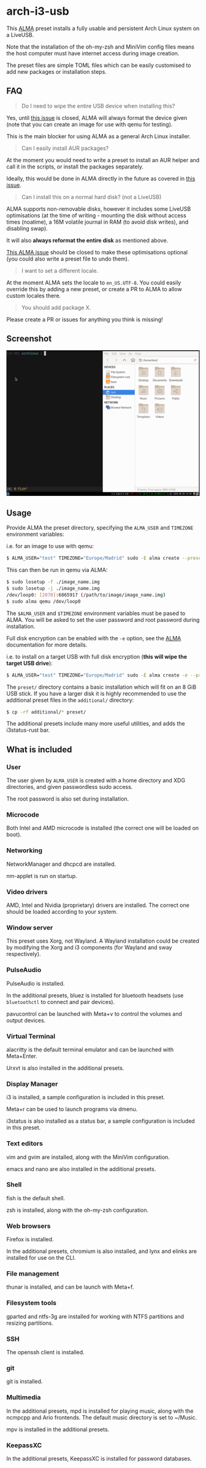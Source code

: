 # arch-i3-usb

This [ALMA](https://github.com/r-darwish/alma) preset installs a fully usable and persistent Arch Linux system on a LiveUSB.

Note that the installation of the oh-my-zsh and MiniVim config files means the host computer must have internet access during image creation.

The preset files are simple TOML files which can be easily customised to add new packages or installation steps.

## FAQ

> Do I need to wipe the entire USB device when installing this?

Yes, until [this issue](https://github.com/r-darwish/alma/issues/46) is closed, ALMA will always format the device given (note that you can create an image for use with qemu for testing).

This is the main blocker for using ALMA as a general Arch Linux installer.


> Can I easily install AUR packages?

At the moment you would need to write a preset to install an AUR helper and call it in the scripts, or install the packages separately.

Ideally, this would be done in ALMA directly in the future as covered in [this issue](https://github.com/r-darwish/alma/issues/43).

> Can I install this on a normal hard disk? (not a LiveUSB)

ALMA supports non-removable disks, however it includes some LiveUSB optimisations (at the time of writing - mounting the disk without access times (noatime), a 16M volatile journal in RAM (to avoid disk writes), and disabling swap).

It will also **always reformat the entire disk** as mentioned above.

[This ALMA issue](https://github.com/r-darwish/alma/issues/40) should be closed to make these optimisations optional (you could also write a preset file to undo them).

> I want to set a different locale.

At the moment ALMA sets the locale to `en_US.UTF-8`. You could easily override this by adding a new preset, or create a PR to ALMA to allow custom locales there.

> You should add package X.

Please create a PR or issues for anything you think is missing!

## Screenshot

![Screenshot from qemu](./screenshot.png "Screenshot")


## Usage

Provide ALMA the preset directory, specifying the `ALMA_USER` and `TIMEZONE` environment variables:

i.e. for an image to use with qemu:

```bash
$ ALMA_USER="test" TIMEZONE="Europe/Madrid" sudo -E alma create --presets ./arch-i3-usb/preset --image 5GiB image_name.img
```

This can then be run in qemu via ALMA:

```bash
$ sudo losetup -f ./image_name.img
$ sudo losetup -j ./image_name.img
/dev/loop0: [2070]:6865917 (/path/to/image/image_name.img)
$ sudo alma qemu /dev/loop0
```

The `$ALMA_USER` and `$TIMEZONE` environment variables must be pased to ALMA. You will be asked to set the user password and root password during installation.

Full disk encryption can be enabled with the `-e` option, see the [ALMA](https://github.com/r-darwish/alma) documentation for more details.

i.e. to install on a target USB with full disk encryption (__this will wipe the target USB drive__):

```bash
$ ALMA_USER="test" TIMEZONE="Europe/Madrid" sudo -E alma create -e --presets ./arch-i3-usb/preset /dev/disk/by-id/usb-Generic_USB_Flash_Disk-0:0
```

The `preset/` directory contains a basic installation which will fit on an
8 GiB USB stick. If you have a larger disk it is highly recommended to
use the additional preset files in the `additional/` directory:

```bash
$ cp -rf additional/* preset/
```

The additional presets include many more useful utilities, and adds the
i3status-rust bar.

## What is included
### User
The user given by `ALMA_USER` is created with a home directory and XDG directories, and given passwordless sudo access.

The root password is also set during installation.

### Microcode

Both Intel and AMD microcode is installed (the correct one will be loaded on boot).

### Networking

NetworkManager and dhcpcd are installed.

nm-applet is run on startup.

### Video drivers

AMD, Intel and Nvidia (proprietary) drivers are installed. The correct one should be loaded according to your system.

### Window server

This preset uses Xorg, not Wayland. A Wayland installation could be created by modifying the Xorg and i3 components (for Wayland and sway respectively).

### PulseAudio

PulseAudio is installed. 

In the additional presets, bluez is installed for bluetooth headsets (use `bluetoothctl` to connect and pair devices).

pavucontrol can be launched with Meta+v to control the volumes and output devices.

### Virtual Terminal

alacritty is the default terminal emulator and can be launched with Meta+Enter.

Urxvt is also installed in the additional presets.

### Display Manager

i3 is installed, a sample configuration is included in this preset.

Meta+r can be used to launch programs via dmenu.

i3status is also installed as a status bar, a sample configuration is included in this preset.

### Text editors

vim and gvim are installed, along with the MiniVim configuration.

emacs and nano are also installed in the additional presets.

### Shell

fish is the default shell.

zsh is installed, along with the oh-my-zsh configuration.

### Web browsers

Firefox is installed.

In the additional presets, chromium is also installed, and
lynx and elinks are installed for use on the CLI.

### File management

thunar is installed, and can be launch with Meta+f.

### Filesystem tools

gparted and ntfs-3g are installed for working with NTFS partitions and resizing partitions.

### SSH

The openssh client is installed.

### git

git is installed.

### Multimedia

In the additional presets, mpd is installed for playing music,
along with the ncmpcpp and Ario frontends.
The default music directory is set to ~/Music.

mpv is installed in the additional presets.

### KeepassXC

In the additional presets, KeepassXC is installed for password databases.

